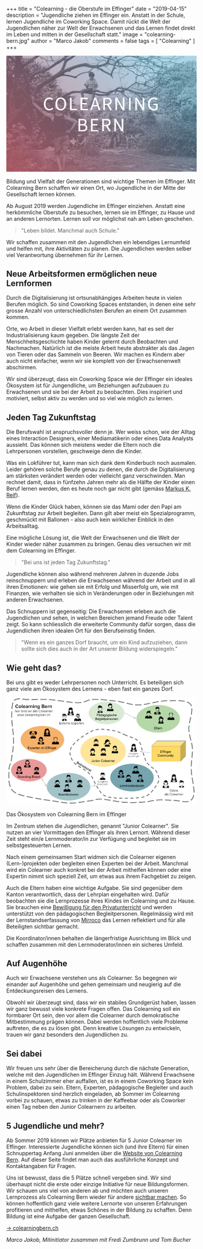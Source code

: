 +++
title = "Colearning - die Oberstufe im Effinger"
date = "2019-04-15"
description = "Jugendliche ziehen im Effinger ein. Anstatt in der Schule, lernen Jugendliche im Coworking Space. Damit rückt die Welt der Jugendlichen näher zur Welt der Erwachsenen und das Lernen findet direkt im Leben und mitten in der Gesellschaft statt."
image = "colearning-bern.jpg"
author = "Marco Jakob"
comments = false
tags = [ "Colearning" ]
+++

![Colearning Bern](colearning-bern.jpg)

<div class="lead">
Bildung und Vielfalt der Generationen sind wichtige Themen im Effinger. Mit Colearning Bern schaffen wir einen Ort, wo Jugendliche in der Mitte der Gesellschaft lernen können.
</div>

Ab August 2019 werden Jugendliche im Effinger einziehen. Anstatt eine herkömmliche Oberstufe zu besuchen, lernen sie im Effinger, zu Hause und an anderen Lernorten. Lernen soll vor möglichst nah am Leben geschehen.

> "Leben bildet. Manchmal auch Schule."

Wir schaffen zusammen mit den Jugendlichen ein lebendiges Lernumfeld und helfen mit, ihre Aktivitäten zu planen. Die Jugendlichen werden selber viel Verantwortung übernehmen für ihr Lernen. 

## Neue Arbeitsformen ermöglichen neue Lernformen

Durch die Digitalisierung ist ortsunabhängiges Arbeiten heute in vielen Berufen möglich. So sind Coworking Spaces entstanden, in denen eine sehr grosse Anzahl von unterschiedlichsten Berufen an einem Ort zusammen kommen.

Orte, wo Arbeit in dieser Vielfalt erlebt werden kann, hat es seit der Industrialisierung kaum gegeben. Die längste Zeit der Menschheitsgeschichte haben Kinder gelernt durch Beobachten und Nachmachen. Natürlich ist die meiste Arbeit heute abstrakter als das Jagen von Tieren oder das Sammeln von Beeren. Wir machen es Kindern aber auch nicht einfacher, wenn wir sie komplett von der Erwachsenenwelt abschirmen.

Wir sind überzeugt, dass ein Coworking Space wie der Effinger ein ideales Ökosystem ist für Jungendliche, um Beziehungen aufzubauen zu Erwachsenen und sie bei der Arbeit zu beobachten. Dies inspiriert und motiviert, selbst aktiv zu werden und so viel wie möglich zu lernen.

## Jeden Tag Zukunftstag

Die Berufswahl ist anspruchsvoller denn je. Wer weiss schon, wie der Alltag eines Interaction Designers, einer Mediamatikerin oder eines Data Analysts aussieht. Das können sich meistens weder die Eltern noch die Lehrpersonen vorstellen, geschweige denn die Kinder.

Was ein Lokführer tut, kann man sich dank dem Kinderbuch noch ausmalen. Leider gehören solche Berufe genau zu denen, die durch die Digitalisierung am stärksten verändert werden oder vielleicht ganz verschwinden. Man rechnet damit, dass in fünfzehn Jahren mehr als die Hälfte der Kinder einen Beruf lernen werden, den es heute noch gar nicht gibt (gemäss [Markus K. Reif](https://www.eco.de/presse/in-welchen-jobs-arbeiten-wir-2035/)).

Wenn die Kinder Glück haben, können sie das Mami oder den Papi am Zukunftstag zur Arbeit begleiten. Dann gilt aber meist ein Spezialprogramm, geschmückt mit Ballonen - also auch kein wirklicher Einblick in den Arbeitsalltag.

Eine mögliche Lösung ist, die Welt der Erwachsenen und die Welt der Kinder wieder näher zusammen zu bringen. Genau dies versuchen wir mit dem Colearning im Effinger.

> "Bei uns ist jeden Tag Zukunftstag."

Jugendliche können also während mehreren Jahren in duzende Jobs reinschnuppern und erleben die Erwachsenen während der Arbeit und in all ihren Emotionen: wie gehen sie mit Erfolg und Misserfolg um, wie mit Finanzen, wie verhalten sie sich in Veränderungen oder in Beziehungen mit anderen Erwachsenen.

Das Schnuppern ist gegenseitig: Die Erwachsenen erleben auch die Jugendlichen und sehen, in welchen Bereichen jemand Freude oder Talent zeigt. So kann schliesslich die erweiterte Community dafür sorgen, dass die Jugendlichen ihren idealen Ort für den Berufseinstig finden.

> "Wenn es ein ganzes Dorf braucht, um ein Kind aufzuziehen, dann sollte sich dies auch in der Art unserer Bildung widerspiegeln."

## Wie geht das?

Bei uns gibt es weder Lehrpersonen noch Unterricht. Es beteiligen sich ganz viele am Ökosystem des Lernens - eben fast ein ganzes Dorf.

![Colearning Ökosystem](colearning-oekosystem.jpg)

<p class="image-caption">
  Das Ökosystem von Colearning Bern im Effinger 
</p>

Im Zentrum stehen die Jugendlichen, genannt "Junior Colearner". Sie nutzen an vier Vormittagen den Effinger als ihren Lernort. Während dieser Zeit steht ein/e Lernmoderator/in zur Verfügung und begleitet sie im selbstgesteuerten Lernen.

Nach einem gemeinsamen Start widmen sich die Colearner eigenen (Lern-)projekten oder begleiten einen Experten bei der Arbeit. Manchmal wird ein Colearner auch konkret bei der Arbeit mithelfen können oder eine Expertin nimmt sich speziell Zeit, um etwas aus ihrem Fachgebiet zu zeigen. 

Auch die Eltern haben eine wichtige Aufgabe. Sie sind gegenüber dem Kanton verantwortlich, dass der Lehrplan eingehalten wird. Dafür beobachten sie die Lernprozesse ihres Kindes im Colearning und zu Hause. Sie brauchen eine [Bewilligung für den Privatunterricht](https://www.erz.be.ch/erz/de/index/kindergarten_volksschule/kindergarten_volksschule/informationen_fuereltern/private_schulung.html) und werden unterstützt von den pädagogischen Begleitpersonen. Regelmässig wird mit der Lernstandserfassung von [Mirroco](https://www.mirroco.ch/) das Lernen reflektiert und für alle Beteiligten sichtbar gemacht.

Die Koordinator/innen behalten die längerfristige Ausrichtung im Blick und schaffen zusammen mit den Lernmoderator/innen ein sicheres Umfeld.

## Auf Augenhöhe

Auch wir Erwachsene verstehen uns als Colearner. So begegnen wir einander auf Augenhöhe und gehen gemeinsam und neugierig auf die Entdeckungsreisen des Lernens.

Obwohl wir überzeugt sind, dass wir ein stabiles Grundgerüst haben, lassen wir ganz bewusst viele konkrete Fragen offen. Das Colearning soll ein formbarer Ort sein, den vor allem die Colearner durch demokratische Mitbestimmung prägen können. Dabei werden hoffentlich viele Probleme auftreten, die es zu lösen gibt. Denn kreative Lösungen zu entwickeln, trauen wir ganz besonders den Jugendlichen zu.

## Sei dabei

Wir freuen uns sehr über die Bereicherung durch die nächste Generation, welche mit den Jugendlichen im Effinger Einzug hält. Während Erwachsene in einem Schulzimmer eher auffallen, ist es in einem Coworking Space kein Problem, dabei zu sein. Eltern, Experten, pädagogische Begleiter und auch Schulinspektoren sind herzlich eingeladen, ab Sommer im Colearning vorbei zu schauen, etwas zu trinken in der Kaffeebar oder als Coworker einen Tag neben den Junior Colearnern zu arbeiten.

## 5 Jugendliche und mehr?

Ab Sommer 2019 können wir Plätze anbieten für 5 Junior Colearner im Effinger. Interessierte Jugendliche können sich (und ihre Eltern) für einen Schnuppertag Anfang Juni anmelden über die [Website von Colearning Bern](https://www.colearningbern.ch/). Auf dieser Seite findet man auch das ausführliche Konzept und Kontaktangaben für Fragen. 

Uns ist bewusst, dass die 5 Plätze schnell vergeben sind. Wir sind überhaupt nicht die erste oder einzige Initiative für neue Bildungsformen. Wir schauen uns viel von anderen ab und möchten auch unseren Lernprozess als Colearning Bern wieder für andere [sichtbar machen](https://www.effinger.ch/grundsaetze/transparenz/). So können hoffentlich ganz viele weitere Lernorte von unseren Erfahrungen profitieren und mithelfen, etwas Schönes in der Bildung zu schaffen. Denn Bildung ist eine Aufgabe der ganzen Gesellschaft.

<a target="_blank" href="https://www.colearningbern.ch" class="btn btn-mod btn-border btn-round btn-medium">&rarr; colearningbern.ch</a>

_Marco Jakob, Mitinitiator zusammen mit Fredi Zumbrunn und Tom Bucher_
